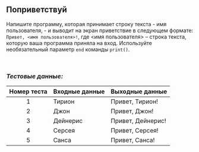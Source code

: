 ## Поприветствуй

Напишите программу, которая принимает строку текста - имя пользователя, - и выводит на экран приветствие в следующем формате:
<code>Привет, <имя пользователя>!</code>, где <имя пользователя> – строка текста, которую ваша программа приняла на вход.
Используйте необязательный параметр <code>end</code> команды <code>print()</code>.

<br>

### *Тестовые данные:*

| Номер теста | Входные данные | Выходные данные   |
|:-----------:|----------------|-------------------|
|      1      | Тирион         | Привет, Тирион!   |
|      2      | Джон           | Привет, Джон!     |
|      3      | Дейнерис       | Привет, Дейнерис! |
|      4      | Серсея         | Привет, Серсея!   |
|      5      | Санса          | Привет, Санса!    |